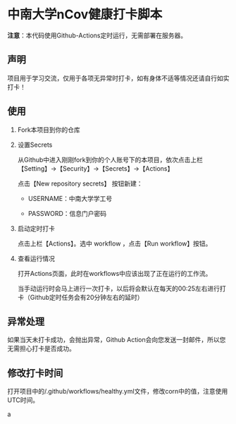 # 中南大学nCov健康打卡脚本

**注意**：本代码使用Github-Actions定时运行，无需部署在服务器。

## 声明

项目用于学习交流，仅用于各项无异常时打卡，如有身体不适等情况还请自行如实打卡！

## 使用

1. Fork本项目到你的仓库
   
2. 设置Secrets
   
    从Github中进入刚刚fork到你的个人账号下的本项目，依次点击上栏 【Setting】->【Security】->【Secrets】->【Actions】
    
    点击【New repository secrets】 按钮新建：

   * USERNAME：中南大学学工号

   * PASSWORD：信息门户密码

3. 启动定时打卡

    点击上栏【Actions】。选中 workflow ，点击【Run workflow】按钮。

4. 查看运行情况

    打开Actions页面，此时在workflows中应该出现了正在运行的工作流。
    
    当手动运行时会马上进行一次打卡，以后将会默认在每天的00:25左右进行打卡（Github定时任务会有20分钟左右的延时）

## 异常处理

如果当天未打卡成功，会抛出异常，Github Action会向您发送一封邮件，所以您无需担心打卡是否成功。

## 修改打卡时间

打开项目中的/.github/workflows/healthy.yml文件，修改corn中的值，注意使用UTC时间。 

 a
